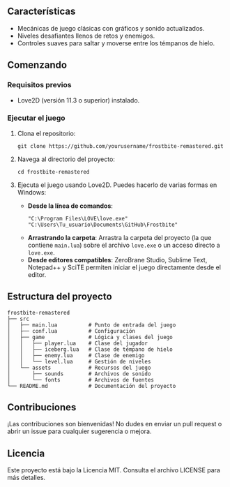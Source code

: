 ## Características

- Mecánicas de juego clásicas con gráficos y sonido actualizados.
- Niveles desafiantes llenos de retos y enemigos.
- Controles suaves para saltar y moverse entre los témpanos de hielo.

## Comenzando

### Requisitos previos

- Love2D (versión 11.3 o superior) instalado.

### Ejecutar el juego

1. Clona el repositorio:
   ```
   git clone https://github.com/yourusername/frostbite-remastered.git
   ```
2. Navega al directorio del proyecto:
   ```
   cd frostbite-remastered
   ```
3. Ejecuta el juego usando Love2D. Puedes hacerlo de varias formas en Windows:

   - **Desde la línea de comandos**:
     ```
     "C:\Program Files\LOVE\love.exe" "C:\Users\Tu_usuario\Documents\GitHub\Frostbite"
     ```
   - **Arrastrando la carpeta**: Arrastra la carpeta del proyecto (la que contiene `main.lua`) sobre el archivo `love.exe` o un acceso directo a `love.exe`.
   - **Desde editores compatibles**: ZeroBrane Studio, Sublime Text, Notepad++ y SciTE permiten iniciar el juego directamente desde el editor.

## Estructura del proyecto

```
frostbite-remastered
├── src
│   ├── main.lua          # Punto de entrada del juego
│   ├── conf.lua          # Configuración
│   ├── game              # Lógica y clases del juego
│   │   ├── player.lua    # Clase del jugador
│   │   ├── iceberg.lua   # Clase de témpano de hielo
│   │   ├── enemy.lua     # Clase de enemigo
│   │   └── level.lua     # Gestión de niveles
│   └── assets            # Recursos del juego
│       ├── sounds        # Archivos de sonido
│       └── fonts         # Archivos de fuentes
└── README.md             # Documentación del proyecto
```

## Contribuciones

¡Las contribuciones son bienvenidas! No dudes en enviar un pull request o abrir un issue para cualquier sugerencia o mejora.

## Licencia

Este proyecto está bajo la Licencia MIT. Consulta el archivo LICENSE para más detalles.

